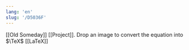 ```yaml
---
lang: 'en'
slug: '/D5036F'
---
```


[[Old Someday]] [[Project]]. Drop an image to convert the equation into $\TeX$ [[LaTeX]]
